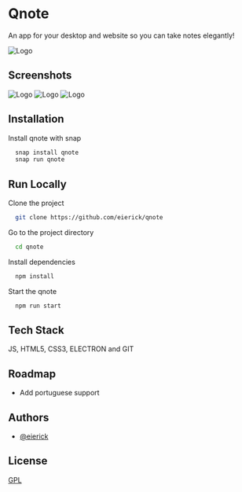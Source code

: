 
# Qnote

An app for your desktop and website so you can take notes elegantly!

![Logo](https://eierick.github.io/qnote/img/qnote.png)


## Screenshots

![Logo](https://eierick.github.io/qnote/img/screenshot01.png)
![Logo](https://eierick.github.io/qnote/img/screenshot02.png)
![Logo](https://eierick.github.io/qnote/img/screenshot03.png)


## Installation

Install qnote with snap

```bash
  snap install qnote
  snap run qnote
```
    
## Run Locally

Clone the project

```bash
  git clone https://github.com/eierick/qnote
```

Go to the project directory

```bash
  cd qnote
```

Install dependencies

```bash
  npm install
```

Start the qnote

```bash
  npm run start
```


## Tech Stack

JS, HTML5, CSS3, ELECTRON and GIT


## Roadmap

- Add portuguese support

## Authors

- [@eierick](https://www.github.com/eierick)


## License

[GPL](https://choosealicense.com/licenses/gpl-3.0/)

